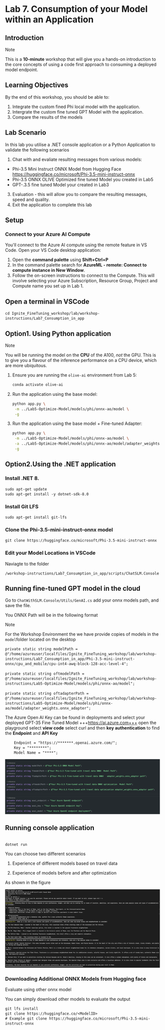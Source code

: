 # Lab 7. Consumption of your Model within an Application 

## Introduction

> [!NOTE]
>This is a **10-minute** workshop that will give you a hands-on introduction to the core concepts of using a code first approach to consuming a deployed model endpoint. 

## Learning Objectives

By the end of this workshop, you should be able to:
1. Integrate the custom fined Phi local model with the application.
1. Intergrate the custom fine tuned GPT Model with the application.
2. Compare the results of the models

## Lab Scenario
In this lab you utilise a .NET console application or a Python Application to validate the following scenarios 

1. Chat with and evaliate resulting messages from various models:
- Phi-3.5 Mini Instruct ONNX Model from Hugging Face https://huggingface.co/microsoft/Phi-3.5-mini-instruct-onnx
- Phi-3.5 ONNX OLIVE Optimized fine tuned Model you created in Lab5
- GPT-.3.5 fine tuned Model your created in Lab3
3. Evaluation - this will allow you to compare the resulting messages, speed and quality.
4. Exit the application to complete this lab 

## Setup

### Connect to your Azure AI Compute

You'll connect to the Azure AI compute using the remote feature in VS Code. Open your VS Code desktop application:

1. Open the **command palette** using  **Shift+Ctrl+P**
1. In the command palette search for **AzureML - remote: Connect to compute instance in New Window**.
1. Follow the on-screen instructions to connect to the Compute. This will involve selecting your Azure Subscription, Resource Group, Project and Compute name you set up in Lab 1.


## Open a terminal in VSCode

```
cd Ignite_FineTuning_workshop/lab/workshop-instructions/Lab7_Consumption_in_app
```

## Option1. Using Python application

> [!NOTE]
> You will be running the model on the **CPU** of the A100, *not* the GPU. This is to give you a flavour of the inference performance on a CPU device, which are more ubiquitous.

1. Ensure you are running the `olive-ai` environment from Lab 5:
   ```bash
   conda activate olive-ai
   ```
1. Run the application using the base model:
   ```bash
   python app.py \
    -m ../Lab5-Optimize-Model/models/phi/onnx-ao/model \
    -g
   ```
1. Run the application using the base model + Fine-tuned Adapter:
   ```bash
   python app.py \
    -m ../Lab5-Optimize-Model/models/phi/onnx-ao/model \
    -a ../Lab5-Optimize-Model/models/phi/onnx-ao/model/adapter_weights.onnx_adapter \
    -g
   ```


## Option2.Using the .NET application 

### Install .NET 8.

```
sudo apt-get update 
sudo apt-get install -y dotnet-sdk-8.0
```

### Install Git LFS

```
sudo apt-get install git-lfs
```

### Clone the Phi-3.5-mini-instruct-onnx model 

```
git clone https://huggingface.co/microsoft/Phi-3.5-mini-instruct-onnx
```

### Edit your Model Locations in VSCode  

Naviagte to the folder 
```
/workshop-instructions/Lab7_Consumption_in_app/scripts/ChatSLM.Console
```

## Running fine-tuned GPT model in the cloud 

Go to `ChatWithSLM.Console/Utils/GenAI.cs` add your onnx models path, and save the file.

You ONNX Path will be in the following format


> [!NOTE]
> For the Workshop Environment the we have provide copies of models in the `model`folder located on the desktop 

```
private static string modelPath = @"/home/azureuser/localfiles/Ignite_FineTuning_workshop/lab/workshop-instructions/Lab7_Consumption_in_app/Phi-3.5-mini-instruct-onnx/cpu_and_mobile/cpu-int4-awq-block-128-acc-level-4";    
 
private static string oftmodelPath = @"/home/azureuser/localfiles/Ignite_FineTuning_workshop/lab/workshop-instructions/Lab5-Optimize-Model/models/phi/onnx-ao/model";    

private static string oftadapterPath = @"/home/azureuser/localfiles/Ignite_FineTuning_workshop/lab/workshop-instructions/Lab5-Optimize-Model/models/phi/onnx-ao/model/adapter_weights.onnx_adapter";

```

The Azure Open AI Key can be found in deployments and select your deployed GPT-35 Fine Tuned Model +++https://ai.azure.com+++ open the playground select **view code** select curl and then **key authentication** to find the **Endpoint** and **API Key**

```
    Endpoint = "https://*******.openai.azure.com/";
    Key = "********";
    Model Name = "****";

``` 

![location](./images/location.png)


## Running console application


```

dotnet run

```

You can choose two different scenarios

1. Experience of different models based on travel data

2. Experience of models before and after optimization

As shown in the figure


![result](./images/result.png)


### Downloading Additional ONNX Models from Hugging face 

Evaluate using other onnx model 

You can simply download other models to evaluate the output
```
git lfs install
git clone https://huggingface.co/<ModelID>
# Example git clone https://huggingface.co/microsoft/Phi-3.5-mini-instruct-onnx
```

